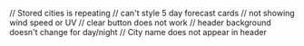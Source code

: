 // Stored cities is repeating
// can't style 5 day forecast cards
// not showing wind speed or UV
// clear button does not work
// header background doesn't change for day/night
// City name does not appear in header